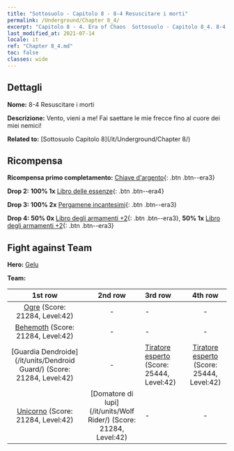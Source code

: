 ```yaml
---
title: "Sottosuolo - Capitolo 8 - 8-4 Resuscitare i morti"
permalink: /Underground/Chapter 8_4/
excerpt: "Capitolo 8 - 4. Era of Chaos  Sottosuolo - Capitolo 8_4. 8-4 Resuscitare i morti"
last_modified_at: 2021-07-14
locale: it
ref: "Chapter 8_4.md"
toc: false
classes: wide
---
```


## Dettagli

 **Nome:** 8-4 Resuscitare i morti

 **Descrizione:** Vento, vieni a me! Fai saettare le mie frecce fino al cuore dei miei nemici!

 **Related to:** [Sottosuolo Capitolo 8](/it/Underground/Chapter 8/)

## Ricompensa

 **Ricompensa primo completamento:** [Chiave d'argento](/ItemsIT/con_693/){: .btn .btn--era3}

 **Drop 2:** **100% 1x** [Libro delle essenze](/ItemsIT/mat_39/){: .btn .btn--era4}

 **Drop 3:** **100% 2x** [Pergamene incantesimi](/ItemsIT/con_694/){: .btn .btn--era3}

 **Drop 4:** **50% 0x** [Libro degli armamenti +2](/ItemsIT/mat_32/){: .btn .btn--era3}, **50% 1x** [Libro degli armamenti +2](/ItemsIT/mat_32/){: .btn .btn--era3}


## Fight against Team
 **Hero:** [Gelu](/it/heroes/Gelu/)

 **Team:**


  | 1st row | 2nd row | 3rd row | 4th row |
  |:----:|:----:|:----|:----:|
  | [Ogre](/it/units/Ogre/) (Score: 21284, Level:42)  | - | - | - |
  | [Behemoth](/it/units/Behemoth/) (Score: 21284, Level:42)  | - | - | - |
  | [Guardia Dendroide](/it/units/Dendroid Guard/) (Score: 21284, Level:42)  | - | [Tiratore esperto](/it/units/Sharpshooter/) (Score: 25444, Level:42)  | [Tiratore esperto](/it/units/Sharpshooter/) (Score: 25444, Level:42)  |
  | [Unicorno](/it/units/Unicorn/) (Score: 21284, Level:42)  | [Domatore di lupi](/it/units/Wolf Rider/) (Score: 21284, Level:42)  | - | - |


